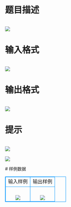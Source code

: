 # 

 
 # 题目描述 
<p>
<br><img src="/source/joyoi/tyvj-2764/img/aHR0cDovL3d3dy5qb3lvaS5jbi9wcm9ibGVtL3R5dmotMjc2NC9wcm9ibGVtc19pbWFnZXMvMzI4Mi8xLmdpZg==.gif"></img></p> 

 
 # 输入格式 
<p>
<br><img src="/source/joyoi/tyvj-2764/img/aHR0cDovL3d3dy5qb3lvaS5jbi9wcm9ibGVtL3R5dmotMjc2NC9wcm9ibGVtc19pbWFnZXMvMzI4Mi8yLmdpZg==.gif"></img></p> 

 
 # 输出格式 
<p>
<br><img src="/source/joyoi/tyvj-2764/img/aHR0cDovL3d3dy5qb3lvaS5jbi9wcm9ibGVtL3R5dmotMjc2NC9wcm9ibGVtc19pbWFnZXMvMzI4Mi8zLmdpZg==.gif"></img></p> 

 
 # 提示 
<p>
<br><img src="/source/joyoi/tyvj-2764/img/aHR0cDovL3d3dy5qb3lvaS5jbi9wcm9ibGVtL3R5dmotMjc2NC9wcm9ibGVtc19pbWFnZXMvMzI4Mi82LmdpZg==.gif"></img><br><br><img src="/source/joyoi/tyvj-2764/img/aHR0cDovL3d3dy5qb3lvaS5jbi9wcm9ibGVtL3R5dmotMjc2NC9wcm9ibGVtc19pbWFnZXMvMzI4Mi83LmdpZg==.gif"></img></p> 
# 样例数据
<style>
        table,table tr th, table tr td { border:1px solid #0094ff; }
        table { width: 200px; min-height: 25px; line-height: 25px; text-align: center; border-collapse: collapse;}   
    </style>
<table>
	<tr>
		<td>输入样例</td>
		<td>输出样例</td>
	</tr>
<tr><td><br><img src="/source/joyoi/tyvj-2764/img/aHR0cDovL3d3dy5qb3lvaS5jbi9wcm9ibGVtL3R5dmotMjc2NC9wcm9ibGVtc19pbWFnZXMvMzI4Mi80LmdpZg==.gif"></img></td><td><br><img src="/source/joyoi/tyvj-2764/img/aHR0cDovL3d3dy5qb3lvaS5jbi9wcm9ibGVtL3R5dmotMjc2NC9wcm9ibGVtc19pbWFnZXMvMzI4Mi81LmdpZg==.gif"></img></td></tr></table>
